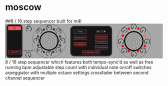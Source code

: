 # moscow
##8 / 16 step sequencer built for m4l
<img src="moscow.png">
8 / 16 step sequencer which features both tempo-sync'd as well as free running bpm
adjustable step count with individual note on/off switches
arpeggiator with multiple octave settings
crossfader between second channel sequencer


